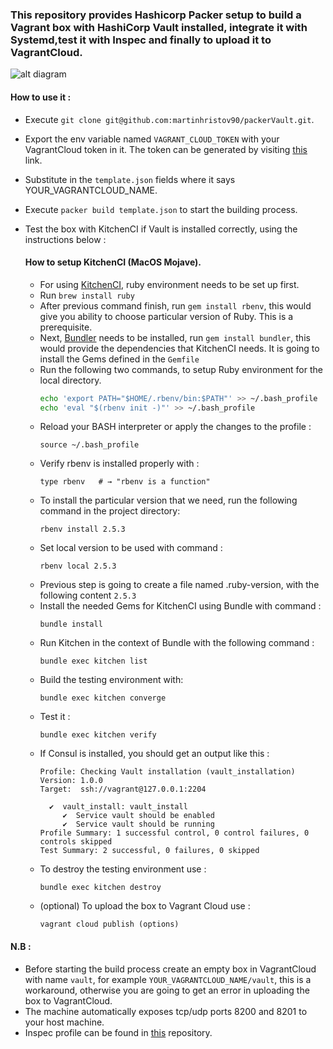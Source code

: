 ### This repository provides Hashicorp Packer setup to build a Vagrant box with HashiCorp Vault installed, integrate it with Systemd,test it with Inspec and finally to upload it to VagrantCloud.

![alt diagram](https://www.lucidchart.com/publicSegments/view/54c1075e-1d8d-4b9e-a6d8-9e207a9e2c97/image.png)

#### How to use it :

- Execute `git clone git@github.com:martinhristov90/packerVault.git`.
- Export the env variable named `VAGRANT_CLOUD_TOKEN` with your VagrantCloud token in it. The token can be generated by visiting [this](https://app.vagrantup.com/settings/security) link.
- Substitute in the `template.json` fields where it says YOUR_VAGRANTCLOUD_NAME.
- Execute `packer build template.json` to start the building process.
- Test the box with KitchenCI if Vault is installed correctly, using the instructions below : 

    #### How to setup KitchenCI (MacOS Mojave).
    
    - For using [KitchenCI](https://kitchen.ci/), ruby environment needs to be set up first.
    - Run `brew install ruby`
    - After previous command finish, run `gem install rbenv`, this would give you ability to choose particular version of Ruby. This is a prerequisite.
    - Next, [Bundler](https://bundler.io) needs to be installed, run `gem install bundler`, this would provide the dependencies that KitchenCI needs. It is going to install the Gems defined in the    `Gemfile`
    - Run the following two commands, to setup Ruby environment for the local directory.
        ```bash
        echo 'export PATH="$HOME/.rbenv/bin:$PATH"' >> ~/.bash_profile
        echo 'eval "$(rbenv init -)"' >> ~/.bash_profile
        ```
    - Reload your BASH interpreter or apply the changes to the profile :
        ```shell
        source ~/.bash_profile 
        ```
    - Verify rbenv is installed properly with :
        ```shell
        type rbenv   # → "rbenv is a function"
        ```
    - To install the particular version that we need, run the following command in the project directory:
        ```shell
        rbenv install 2.5.3
        ```
    - Set local version to be used with command :
        ```shell
        rbenv local 2.5.3
        ```
    - Previous step is going to create a file named .ruby-version, with the following content `2.5.3`
    - Install the needed Gems for KitchenCI using Bundle with command :
        ```shell
        bundle install
        ```
    - Run Kitchen in the context of Bundle with the following command : 
        ```shell
        bundle exec kitchen list
        ```
    - Build the testing environment with:
        ```shell
        bundle exec kitchen converge
        ```
    - Test it : 
        ```shell
        bundle exec kitchen verify
        ```
    - If Consul is installed, you should get an output like this :
        ```shell
        Profile: Checking Vault installation (vault_installation)
        Version: 1.0.0
        Target:  ssh://vagrant@127.0.0.1:2204
    
          ✔  vault_install: vault_install
             ✔  Service vault should be enabled
             ✔  Service vault should be running
        Profile Summary: 1 successful control, 0 control failures, 0 controls skipped
        Test Summary: 2 successful, 0 failures, 0 skipped
        ```
    - To destroy the testing environment use :
        ```shell
        bundle exec kitchen destroy
        ```
    - (optional) To upload the box to Vagrant Cloud use :
        ```
        vagrant cloud publish (options)
        ```


#### N.B : 
- Before starting the build process create an empty box in VagrantCloud with name `vault`, for example `YOUR_VAGRANTCLOUD_NAME/vault`, this is a workaround, otherwise you are going to get an error in uploading the box to VagrantCloud.
- The machine automatically exposes tcp/udp ports 8200 and 8201 to your host machine.
- Inspec profile can be found in [this](https://github.com/martinhristov90/inspecVault) repository.